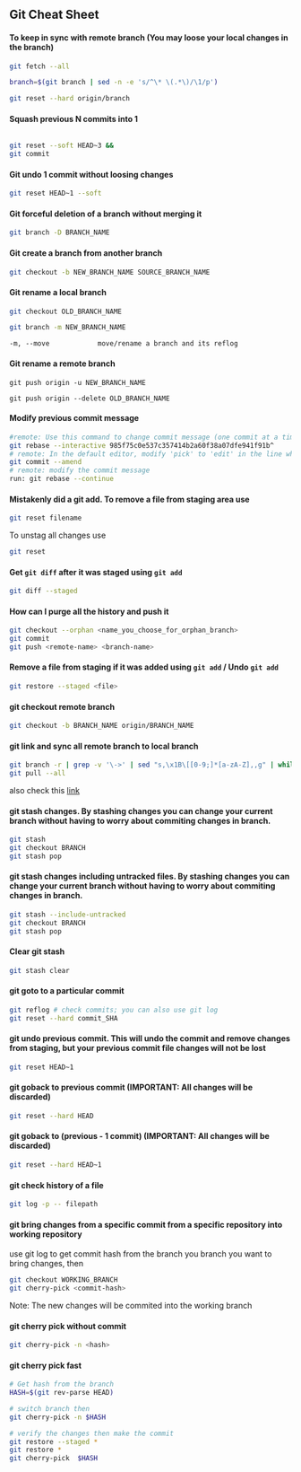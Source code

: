 ## Git Cheat Sheet  

#### To keep in sync with remote branch (You may loose your local changes in the branch)
```bash
git fetch --all
```
```bash
branch=$(git branch | sed -n -e 's/^\* \(.*\)/\1/p')
```
```bash
git reset --hard origin/branch
```
#### Squash previous N commits into 1
```bash

git reset --soft HEAD~3 &&
git commit
```
#### Git undo 1 commit without loosing changes
```bash
git reset HEAD~1 --soft   
```
#### Git forceful deletion of a branch without merging it
```bash
git branch -D BRANCH_NAME
```
#### Git create a branch from another branch
```bash
git checkout -b NEW_BRANCH_NAME SOURCE_BRANCH_NAME
```
#### Git rename a local branch
 ```bash
 git checkout OLD_BRANCH_NAME
 ```
 ```bash
 git branch -m NEW_BRANCH_NAME
 ```
 `-m, --move            move/rename a branch and its reflog`
#### Git rename a remote branch
 ```
 git push origin -u NEW_BRANCH_NAME
 ```
 ```
 git push origin --delete OLD_BRANCH_NAME
 ```
#### Modify previous commit message
```bash
#remote: Use this command to change commit message (one commit at a time):
git rebase --interactive 985f75c0e537c357414b2a60f38a07dfe941f91b^
# remote: In the default editor, modify 'pick' to 'edit' in the line whose commit you want to modify
git commit --amend
# remote: modify the commit message
run: git rebase --continue
```
#### Mistakenly did a git add. To remove a file from staging area use
```bash
git reset filename
```
To unstag all changes use
```bash
git reset
```
#### Get `git diff` after it was staged using `git add`
```bash
git diff --staged
```
#### How can I purge all the history and push it
```bash
git checkout --orphan <name_you_choose_for_orphan_branch>
git commit
git push <remote-name> <branch-name>
```
#### Remove a file from staging if it was added using `git add` / Undo `git add`
```bash
git restore --staged <file>
```
#### git checkout remote branch
```bash
git checkout -b BRANCH_NAME origin/BRANCH_NAME 
```
#### git link and sync all remote branch to local branch
```bash
git branch -r | grep -v '\->' | sed "s,\x1B\[[0-9;]*[a-zA-Z],,g" | while read remote; do git branch --track "${remote#origin/}" "$remote"; done
git pull --all
```
also check this [link](https://stackoverflow.com/questions/10312521/how-do-i-fetch-all-git-branches)
#### git stash changes. By stashing changes you can change your current branch without having to worry about commiting changes in branch.
```bash
git stash
git checkout BRANCH
git stash pop
```
#### git stash changes including untracked files. By stashing changes you can change your current branch without having to worry about commiting changes in branch.
```bash
git stash --include-untracked
git checkout BRANCH
git stash pop
```
#### Clear git stash
```bash
git stash clear
```
#### git goto to a particular commit
```bash
git reflog # check commits; you can also use git log
git reset --hard commit_SHA
```
#### git undo previous commit. This will undo the commit and remove changes from staging, but your previous commit file changes will not be lost
```bash
git reset HEAD~1
```
#### git goback to previous commit (IMPORTANT: All changes will be discarded)
```bash
git reset --hard HEAD
```
#### git goback to (previous - 1 commit) (IMPORTANT: All changes will be discarded)
```bash
git reset --hard HEAD~1
```
#### git check history of a file
```bash
git log -p -- filepath
```
#### git bring changes from a specific commit from a specific repository into working repository
use git log to get commit hash from the branch you branch you want to bring changes, then 
```bash
git checkout WORKING_BRANCH
git cherry-pick <commit-hash>
```
Note: The new changes will be commited into the working branch
#### git cherry pick without commit 
```bash
git cherry-pick -n <hash>
```
#### git cherry pick fast
```bash
# Get hash from the branch
HASH=$(git rev-parse HEAD)

# switch branch then
git cherry-pick -n $HASH

# verify the changes then make the commit
git restore --staged *
git restore *
git cherry-pick  $HASH
```
